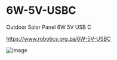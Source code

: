 # 6W-5V-USBC
Outdoor Solar Panel 6W 5V USB C

https://www.robotics.org.za/6W-5V-USBC

![image](https://github.com/microrobotics/6W-5V-USBC/assets/4562957/a5ffdacf-f038-4dd8-9c8b-1df3c625576c)

